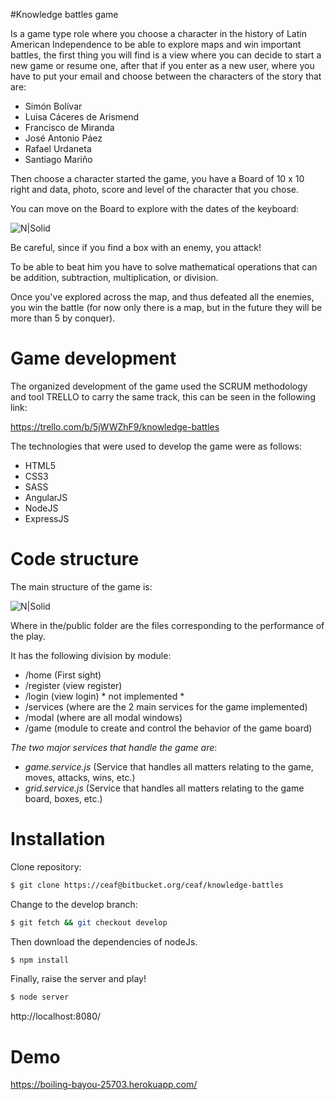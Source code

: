#Knowledge battles game

Is a game type role where you choose a character in the history of Latin American Independence to be able to explore maps and win important battles, the first thing you will find is a view where you can decide to start a new game or resume one, after that if you enter as a new user, where you have to put your email and choose between the characters of the story that are:

  - Simón Bolívar
  - Luisa Cáceres de Arismend
  - Francisco de Miranda
  - José Antonio Páez
  - Rafael Urdaneta
  - Santiago Mariño
 
Then choose a character started the game, you have a Board of 10 x 10 right and data, photo, score and level of the character that you chose.

You can move on the Board to explore with the dates of the keyboard:


![N|Solid](http://4.bp.blogspot.com/_I646rDniKDk/S2fniH8GKTI/AAAAAAAAAYI/8i4urxyv1p0/s320/flechas.gif)

Be careful, since if you find a box with an enemy, you attack!

To be able to beat him you have to solve mathematical operations that can be addition, subtraction, multiplication, or division.

Once you've explored across the map, and thus defeated all the enemies, you win the battle (for now only there is a map, but in the future they will be more than 5 by conquer).

# Game development

The organized development of the game used the SCRUM methodology and tool TRELLO to carry the same track, this can be seen in the following link:

https://trello.com/b/5jWWZhF9/knowledge-battles

The technologies that were used to develop the game were as follows:

  - HTML5
  - CSS3
  - SASS
  - AngularJS
  - NodeJS
  - ExpressJS
 
# Code structure
The main structure of the game is:

![N|Solid](https://lh3.googleusercontent.com/NET9VaZRZqDxVZUzCznCacyesjIq2GmYIUngFG7jVK4aaPSi0MkiEaifzhYiDAP7VGOwvqxSzB2X4Gw=w1366-h651)

Where in the/public folder are the files corresponding to the performance of the play.

It has the following division by module:
  - /home (First sight)
  - /register (view register)
  - /login (view login) * not implemented *
  - /services (where are the 2 main services for the game implemented)
  - /modal (where are all modal windows)
  - /game (module to create and control the behavior of the game board)


*The two major services that handle the game are*:

 - *game.service.js* (Service that handles all matters relating to the game, moves, attacks, wins, etc.)
 - *grid.service.js* (Service that handles all matters relating to the game board, boxes, etc.)

# Installation

Clone repository:
```sh
$ git clone https://ceaf@bitbucket.org/ceaf/knowledge-battles
```
Change to the develop branch:
```sh
$ git fetch && git checkout develop
```

Then download the dependencies of nodeJs.

```sh
$ npm install
```

Finally, raise the server and play!

```sh
$ node server
```

http://localhost:8080/

# Demo 

https://boiling-bayou-25703.herokuapp.com/